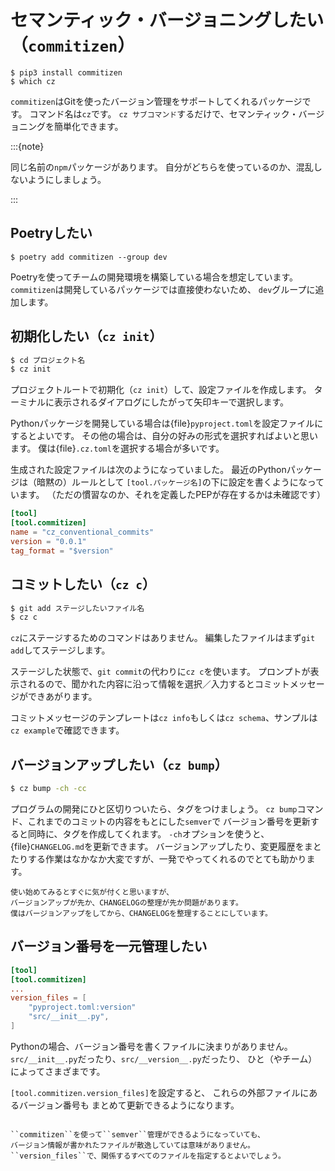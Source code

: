 # セマンティック・バージョニングしたい（``commitizen``）

```console
$ pip3 install commitizen
$ which cz
```

``commitizen``はGitを使ったバージョン管理をサポートしてくれるパッケージです。
コマンド名は``cz``です。
``cz サブコマンド``するだけで、セマンティック・バージョニングを簡単化できます。

:::{note}

同じ名前の``npm``パッケージがあります。
自分がどちらを使っているのか、混乱しないようにしましょう。

:::

## Poetryしたい

```console
$ poetry add commitizen --group dev
```

Poetryを使ってチームの開発環境を構築している場合を想定しています。
``commitizen``は開発しているパッケージでは直接使わないため、
``dev``グループに追加します。

## 初期化したい（``cz init``）

```bash
$ cd プロジェクト名
$ cz init
```

プロジェクトルートで初期化（``cz init``）して、設定ファイルを作成します。
ターミナルに表示されるダイアログにしたがって矢印キーで選択します。

Pythonパッケージを開発している場合は{file}`pyproject.toml`を設定ファイルにするとよいです。
その他の場合は、自分の好みの形式を選択すればよいと思います。
僕は{file}`.cz.toml`を選択する場合が多いです。

生成された設定ファイルは次のようになっていました。
最近のPythonパッケージは（暗黙の）ルールとして
``[tool.パッケージ名]``の下に設定を書くようになっています。
（ただの慣習なのか、それを定義したPEPが存在するかは未確認です）

```toml
[tool]
[tool.commitizen]
name = "cz_conventional_commits"
version = "0.0.1"
tag_format = "$version"
```

## コミットしたい（``cz c``）

```bash
$ git add ステージしたいファイル名
$ cz c
```

``cz``にステージするためのコマンドはありません。
編集したファイルはまず``git add``してステージします。

ステージした状態で、``git commit``の代わりに``cz c``を使います。
プロンプトが表示されるので、聞かれた内容に沿って情報を選択／入力するとコミットメッセージができあがります。

コミットメッセージのテンプレートは``cz info``もしくは``cz schema``、サンプルは``cz example``で確認できます。

## バージョンアップしたい（``cz bump``）

```bash
$ cz bump -ch -cc
```

プログラムの開発にひと区切りついたら、タグをつけましょう。
``cz bump``コマンド、これまでのコミットの内容をもとにした``semver``で
バージョン番号を更新すると同時に、タグを作成してくれます。
``-ch``オプションを使うと、{file}`CHANGELOG.md`を更新できます。
バージョンアップしたり、変更履歴をまとたりする作業はなかなか大変ですが、一発でやってくれるのでとても助かります。

```{note}
使い始めてみるとすぐに気が付くと思いますが、
バージョンアップが先か、CHANGELOGの整理が先か問題があります。
僕はバージョンアップをしてから、CHANGELOGを整理することにしています。
```

## バージョン番号を一元管理したい

```toml
[tool]
[tool.commitizen]
...
version_files = [
    "pyproject.toml:version"
    "src/__init__.py",
]
```

Pythonの場合、バージョン番号を書くファイルに決まりがありません。
``src/__init__.py``だったり、``src/__version__.py``だったり、
ひと（やチーム）によってさまざまです。

``[tool.commitizen.version_files]``を設定すると、
これらの外部ファイルにあるバージョン番号も
まとめて更新できるようになります。

```{note}

``commitizen``を使って``semver``管理ができるようになっていても、
バージョン情報が書かれたファイルが散逸していては意味がありません。
``version_files``で、関係するすべてのファイルを指定するとよいでしょう。

```
